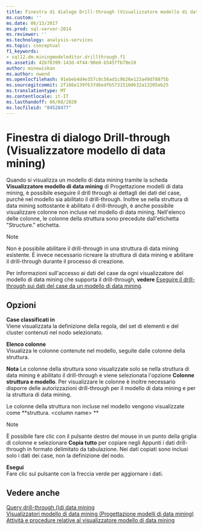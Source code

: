```yaml
---
title: Finestra di dialogo Drill-through (Visualizzatore modello di data mining) | Microsoft Docs
ms.custom: ''
ms.date: 06/13/2017
ms.prod: sql-server-2014
ms.reviewer: ''
ms.technology: analysis-services
ms.topic: conceptual
f1_keywords:
- sql12.dm.miningmodeleditor.drillthrough.f1
ms.assetid: 42b78399-143d-4f44-90e0-b545ffb79e10
author: minewiskan
ms.author: owend
ms.openlocfilehash: 91ebeb4d4e357c8c56ad1c9b26e123a49d78875b
ms.sourcegitcommit: 2f166e139f637d6edfb5731510d632a13205eb25
ms.translationtype: MT
ms.contentlocale: it-IT
ms.lasthandoff: 06/08/2020
ms.locfileid: "84528477"
---
```

# <a name="drill-through-dialog-box-mining-model-viewer"></a>Finestra di dialogo Drill-through (Visualizzatore modello di data mining)
  Quando si visualizza un modello di data mining tramite la scheda **Visualizzatore modello di data mining** di Progettazione modelli di data mining, è possibile eseguire il drill through ai dettagli dei dati del case, purché nel modello sia abilitato il drill-through. Inoltre se nella struttura di data mining sottostante è abilitato il drill-through, è anche possibile visualizzare colonne non incluse nel modello di data mining. Nell'elenco delle colonne, le colonne della struttura sono precedute dall'etichetta "Structure." etichetta.  
  
> [!NOTE]  
>  Non è possibile abilitare il drill-through in una struttura di data mining esistente. È invece necessario ricreare la struttura di data mining e abilitare il drill-through durante il processo di creazione.  
  
 Per informazioni sull'accesso ai dati del case da ogni visualizzatore del modello di data mining che supporta il drill-through, **vedere** [Eseguire il drill-through sui dati del case da un modello di data mining](data-mining/drill-through-to-case-data-from-a-mining-model.md).  
  
## <a name="options"></a>Opzioni  
 **Case classificati in**  
 Viene visualizzata la definizione della regola, del set di elementi e del cluster contenuti nel nodo selezionato.  
  
 **Elenco colonne**  
 Visualizza le colonne contenute nel modello, seguite dalle colonne della struttura.  
  
 **Nota** Le colonne della struttura sono visualizzate solo se nella struttura di data mining è abilitato il drill-through e viene selezionata l'opzione **Colonne struttura e modello**. Per visualizzare le colonne è inoltre necessario disporre delle autorizzazioni drill-through per il modello di data mining e per la struttura di data mining.  
  
 Le colonne della struttura non incluse nel modello vengono visualizzate come **struttura. \<column name> **  
  
> [!NOTE]  
>  È possibile fare clic con il pulsante destro del mouse in un punto della griglia di colonne e selezionare **Copia tutto** per copiare negli Appunti i dati drill-through in formato delimitato da tabulazione. Nei dati copiati sono inclusi solo i dati dei case, non la definizione del nodo.  
  
 **Esegui**  
 Fare clic sul pulsante con la freccia verde per aggiornare i dati.  
  
## <a name="see-also"></a>Vedere anche  
 [Query drill-through &#40;&#41;di data mining](data-mining/drillthrough-queries-data-mining.md)   
 [Visualizzatori modello di data mining &#40;Progettazione modelli di data mining&#41;](mining-model-viewers-data-mining-model-designer.md)   
 [Attività e procedure relative al visualizzatore modello di data mining](data-mining/mining-model-viewer-tasks-and-how-tos.md)  
  
  

